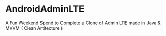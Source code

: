 # AndroidAdminLTE
A Fun Weekend Spend to Complete a Clone of Admin LTE made in Java &amp; MVVM ( Clean Artitecture )

